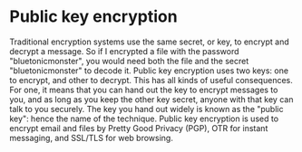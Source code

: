 [Title]: # (Cifrado de llave pública)
[Difficulty]: # (Principiante)
[Order]: # (96)

# Public key encryption

Traditional encryption systems use the same secret, or key, to encrypt and decrypt a message. So if I encrypted a file with the password "bluetonicmonster", you would need both the file and the secret "bluetonicmonster" to decode it. Public key encryption uses two keys: one to encrypt, and other to decrypt. This has all kinds of useful consequences. For one, it means that you can hand out the key to encrypt messages to you, and as long as you keep the other key secret, anyone with that key can talk to you securely. The key you hand out widely is known as the "public key": hence the name of the technique. Public key encryption is used to encrypt email and files by Pretty Good Privacy  (PGP), OTR for instant messaging, and SSL/TLS for web browsing.